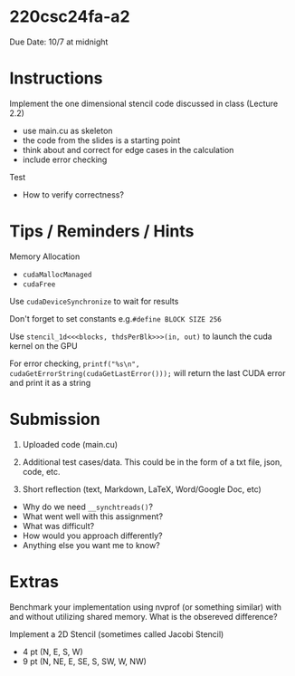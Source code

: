 # 220csc24fa-a2

Due Date: 10/7 at midnight

# Instructions

Implement the one dimensional stencil code discussed in class (Lecture 2.2)
- use main.cu as skeleton
- the code from the slides is a starting point
- think about and correct for edge cases in the calculation
- include error checking

Test
- How to verify correctness?

# Tips / Reminders / Hints

Memory Allocation
- `cudaMallocManaged`
- `cudaFree`

Use `cudaDeviceSynchronize` to wait for results

Don't forget to set constants  e.g.`#define BLOCK SIZE 256`

Use `stencil_1d<<<blocks, thdsPerBlk>>>(in, out)` to launch the cuda kernel on the GPU

For error checking,
`printf("%s\n", cudaGetErrorString(cudaGetLastError()));`
will return the last CUDA error and print it as a string

# Submission

1. Uploaded code (main.cu)

2. Additional test cases/data.
   This could be in the form of a txt file, json, code, etc.

3. Short reflection (text, Markdown, LaTeX, Word/Google Doc, etc)
- Why do we need `__synchtreads()`?
- What went well with this assignment?
- What was difficult?
- How would you approach differently?
- Anything else you want me to know?

# Extras

Benchmark your implementation using nvprof (or something similar)
with and without utilizing shared memory.
What is the obsereved difference?

Implement a 2D Stencil (sometimes called Jacobi Stencil)
- 4 pt (N, E, S, W)
- 9 pt (N, NE, E, SE, S, SW, W, NW)
